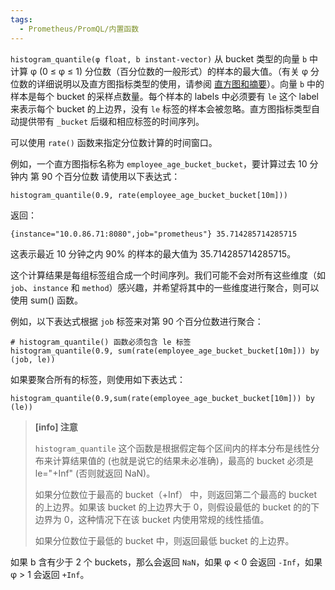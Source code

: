 ```yaml
---
tags:
  - Prometheus/PromQL/内置函数
---
```

`histogram_quantile(φ float, b instant-vector)` 从 bucket 类型的向量 `b` 中计算 φ (0 ≤ φ ≤ 1) 分位数（百分位数的一般形式）的样本的最大值。（有关 φ 分位数的详细说明以及直方图指标类型的使用，请参阅 [直方图和摘要](https://prometheus.io/docs/practices/histograms)）。向量 `b` 中的样本是每个 bucket 的采样点数量。每个样本的 labels 中必须要有 `le` 这个 label 来表示每个 bucket 的上边界，没有 `le` 标签的样本会被忽略。直方图指标类型自动提供带有 `_bucket` 后缀和相应标签的时间序列。

可以使用 `rate()` 函数来指定分位数计算的时间窗口。

例如，一个直方图指标名称为 `employee_age_bucket_bucket`，要计算过去 10 分钟内 第 90 个百分位数
请使用以下表达式：
```
histogram_quantile(0.9, rate(employee_age_bucket_bucket[10m]))
```

返回：
```
{instance="10.0.86.71:8080",job="prometheus"} 35.714285714285715
```

这表示最近 10 分钟之内 90% 的样本的最大值为 35.714285714285715。

这个计算结果是每组标签组合成一个时间序列。我们可能不会对所有这些维度（如 `job`、`instance` 和 `method`）感兴趣，并希望将其中的一些维度进行聚合，则可以使用 sum() 函数。

例如，以下表达式根据 `job` 标签来对第 90 个百分位数进行聚合：
```
# histogram_quantile() 函数必须包含 le 标签
histogram_quantile(0.9, sum(rate(employee_age_bucket_bucket[10m])) by (job, le))
```

如果要聚合所有的标签，则使用如下表达式：
```
histogram_quantile(0.9,sum(rate(employee_age_bucket_bucket[10m])) by (le))
```

> **[info] 注意**
>
> `histogram_quantile` 这个函数是根据假定每个区间内的样本分布是线性分布来计算结果值的 (也就是说它的结果未必准确)，最高的 bucket 必须是 le="+Inf" (否则就返回 NaN)。
>
> 如果分位数位于最高的 bucket（+Inf） 中，则返回第二个最高的 bucket 的上边界。如果该 bucket 的上边界大于 0，则假设最低的 bucket 的的下边界为 0，这种情况下在该 bucket 内使用常规的线性插值。
>
> 如果分位数位于最低的 bucket 中，则返回最低 bucket 的上边界。

如果 b 含有少于 2 个 buckets，那么会返回 `NaN`，如果 φ < 0 会返回 `-Inf`，如果 φ > 1 会返回 `+Inf`。
